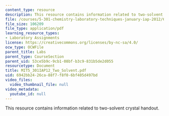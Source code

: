 ```yaml
---
content_type: resource
description: This resource contains information related to two-solvent crystal handout.
file: /courses/5-301-chemistry-laboratory-techniques-january-iap-2012/6942bb2426ca88f7f8f06bf405d497bd_MIT5_301IAP12_Two_Solvent.pdf
file_size: 106209
file_type: application/pdf
learning_resource_types:
- Laboratory Assignments
license: https://creativecommons.org/licenses/by-nc-sa/4.0/
ocw_type: OCWFile
parent_title: Labs
parent_type: CourseSection
parent_uid: 53ce5b9c-9cb1-08bf-b3c9-831b5de2d055
resourcetype: Document
title: MIT5_301IAP12_Two_Solvent.pdf
uid: 6942bb24-26ca-88f7-f8f0-6bf405d497bd
video_files:
  video_thumbnail_file: null
video_metadata:
  youtube_id: null
---
```

This resource contains information related to two-solvent crystal handout.